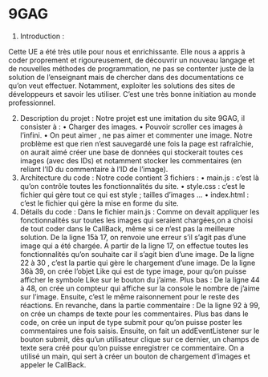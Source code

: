 # 9GAG
1) Introduction :

Cette UE a été très utile pour nous et enrichissante. Elle nous a appris à coder proprement et rigoureusement, de découvrir un nouveau langage et de nouvelles méthodes de programmation, ne pas se contenter juste de la solution de l’enseignant mais de chercher dans des documentations ce qu’on veut effectuer. Notamment, exploiter les solutions des sites de développeurs et savoir les utiliser.
C’est une très bonne initiation au monde professionnel.

2) Description du projet :
Notre projet est une imitation du site 9GAG, il consister à :
• Charger des images.
• Pouvoir scroller ces images à l’infini.
• On peut aimer , ne pas aimer et commenter une image.
Notre problème est que rien n’est sauvegardé une fois la page est rafraîchie, on aurait aimé créer une base de données qui stockerait toutes ces images (avec des IDs) et notamment stocker les commentaires (en reliant l’ID du commentaire à l’ID de l’image).
3) Architecture du code :
Notre code contient 3 fichiers :
• main.js : c’est là qu’on contrôle toutes les fonctionnalités du site.
• style.css : c’est le fichier qui gère tout ce qui est style ; tailles d’images ...
• index.html : c’est le fichier qui gère la mise en forme du site.
4) Détails du code :
Dans le fichier main.js :
Comme on devait appliquer les fonctionnalités sur toutes les images qui seraient chargées,on a choisi de tout coder dans le CallBack, même si ce n’est pas la meilleure solution.
De la ligne 15à 17, on renvoie une erreur s’il s’agit pas d’une image qui a été chargée.
A partir de la ligne 17, on effectue toutes les fonctionnalités qu’on souhaite car il s’agit bien d’une image.
De la ligne 22 à 30 , c’est la partie qui gère le chargement d’une image.
De la ligne 36à 39, on crée l’objet Like qui est de type image, pour qu’on puisse afficher le symbole Like sur le bouton du j’aime. Plus bas :
De la ligne 44 à 48, on crée un compteur qui affiche sur la console le nombre de j’aime sur l’image. Ensuite, c’est le même raisonnement pour le reste des réactions.
En revanche, dans la partie commentaire :
De la ligne 92 à 99, on crée un champs de texte pour les commentaires.
Plus bas dans le code, on crée un input de type submit pour qu’on puisse poster les commentaires une fois saisis.
Ensuite, on fait un addEventListener sur le bouton submit, dès qu’un utilisateur clique sur ce dernier, un champs de texte sera créé pour qu’on puisse enregistrer ce commentaire.
On a utilisé un main, qui sert à créer un bouton de chargement d’images et appeler le CallBack.
